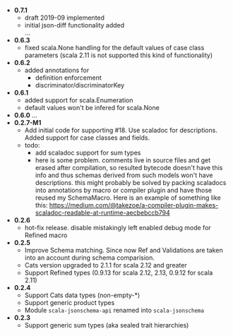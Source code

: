 - **0.7.1**
  - draft 2019-09 implemented
  - initial json-diff functionality added  
  ...
- **0.6.3**
  - fixed scala.None handling for the default values of case class parameters (scala 2.11 is not supported this kind of functionality)
- **0.6.2**
  - added annotations for
    - definition enforcement
    - discriminator/discriminatorKey  
- **0.6.1**
  - added support for scala.Enumeration
  - default values won't be infered for scala.None
- **0.6.0**
  ...
- **0.2.7-M1**
  - Add initial code for supporting #18. Use scaladoc for descriptions. 
    Added support for case classes and fields.
  - todo:
    - add scaladoc support for sum types
    - here is some problem. comments live in source files and get erased after compilation, so resulted bytecode 
      doesn't have this info and thus schemas derived from such models won't have descriptions.
      this might probably be solved by packing scaladocs into annotations by macro or compiler plugin and
      have those reused my SchemaMacro. Here is an example of something like this: 
      https://medium.com/@takezoe/a-compiler-plugin-makes-scaladoc-readable-at-runtime-aecbebccb794 
- **0.2.6**
  - hot-fix release. disable mistakingly left enabled debug mode for Refined macro
- **0.2.5**
  - Improve Schema matching. 
    Since now Ref and Validations are taken into an account during schema comparision.
  - Cats version upgraded to 2.1.1 for scala 2.12 and greater  
  - Support Refined types (0.9.13 for scala 2.12, 2.13, 0.9.12 for scala 2.11) 
- **0.2.4**
  - Support Cats data types (non-empty-*)
  - Support generic product types
  - Module `scala-jsonschema-api` renamed into `scala-jsonschema`
- **0.2.3**
  - Support generic sum types (aka sealed trait hierarchies)
  